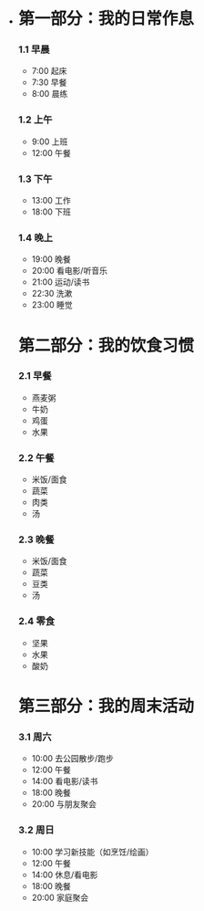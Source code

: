- # 第一部分：我的日常作息
  ### 1.1 早晨
  - 7:00 起床  
  - 7:30 早餐  
  - 8:00 晨练
  ### 1.2 上午
  - 9:00 上班  
  - 12:00 午餐
  ### 1.3 下午
  - 13:00 工作  
  - 18:00 下班
  ### 1.4 晚上
  - 19:00 晚餐  
  - 20:00 看电影/听音乐  
  - 21:00 运动/读书  
  - 22:30 洗漱  
  - 23:00 睡觉
  # 第二部分：我的饮食习惯
  ### 2.1 早餐
  - 燕麦粥  
  - 牛奶  
  - 鸡蛋  
  - 水果
  ### 2.2 午餐
  - 米饭/面食  
  - 蔬菜  
  - 肉类  
  - 汤
  ### 2.3 晚餐
  - 米饭/面食  
  - 蔬菜  
  - 豆类  
  - 汤
  ### 2.4 零食
  - 坚果  
  - 水果  
  - 酸奶
  # 第三部分：我的周末活动
  ### 3.1 周六
  - 10:00 去公园散步/跑步  
  - 12:00 午餐  
  - 14:00 看电影/读书  
  - 18:00 晚餐  
  - 20:00 与朋友聚会
  ### 3.2 周日
  - 10:00 学习新技能（如烹饪/绘画）  
  - 12:00 午餐  
  - 14:00 休息/看电影  
  - 18:00 晚餐  
  - 20:00 家庭聚会